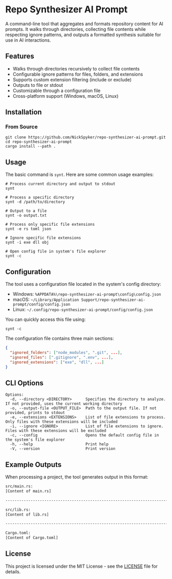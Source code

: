 # Repo Synthesizer AI Prompt

A command-line tool that aggregates and formats repository content for AI prompts.
It walks through directories, collecting file contents while respecting ignore patterns, and outputs a formatted synthesis suitable for use in AI interactions.

## Features

- Walks through directories recursively to collect file contents
- Configurable ignore patterns for files, folders, and extensions
- Supports custom extension filtering (include or exclude)
- Outputs to file or stdout
- Customizable through a configuration file
- Cross-platform support (Windows, macOS, Linux)

## Installation

### From Source

```shell
git clone https://github.com/NickSpyker/repo-synthesizer-ai-prompt.git
cd repo-synthesizer-ai-prompt
cargo install --path .
```

## Usage

The basic command is `synt`. Here are some common usage examples:

```shell
# Process current directory and output to stdout
synt

# Process a specific directory
synt -d /path/to/directory

# Output to a file
synt -o output.txt

# Process only specific file extensions
synt -e rs toml json

# Ignore specific file extensions
synt -i exe dll obj

# Open config file in system's file explorer
synt -c
```

## Configuration

The tool uses a configuration file located in the system's config directory:

- Windows: `%APPDATA%\repo-synthesizer-ai-prompt\config\config.json`
- macOS: `~/Library/Application Support/repo-synthesizer-ai-prompt/config/config.json`
- Linux: `~/.config/repo-synthesizer-ai-prompt/config/config.json`

You can quickly access this file using:

```shell
synt -c
```

The configuration file contains three main sections:

```json
{
  "ignored_folders": ["node_modules", ".git", ...],
  "ignored_files": [".gitignore", ".env", ...],
  "ignored_extensions": ["exe", "dll", ...]
}
```

## CLI Options

```
Options:
  -d, --directory <DIRECTORY>      Specifies the directory to analyze. If not provided, uses the current working directory
  -o, --output-file <OUTPUT_FILE>  Path to the output file. If not provided, prints to stdout
  -e, --extensions <EXTENSIONS>    List of file extensions to process. Only files with these extensions will be included
  -i, --ignore <IGNORE>            List of file extensions to ignore. Files with these extensions will be excluded
  -c, --config                     Opens the default config file in the system's file explorer
  -h, --help                       Print help
  -V, --version                    Print version
```

## Example Outputs

When processing a project, the tool generates output in this format:

```txt
src/main.rs:
[Content of main.rs]

----------------------------------------------------------------------------------------------------

src/lib.rs:
[Content of lib.rs]

----------------------------------------------------------------------------------------------------

Cargo.toml:
[Content of Cargo.toml]
```

## License

This project is licensed under the MIT License - see the [LICENSE](LICENSE) file for details.
